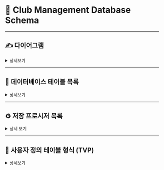 # 📘 Club Management Database Schema

---
## ✍ 다이어그램
<details> <summary> 상세보기 </summary>
	
```mermaid
erDiagram
    member ||--o{ dues : " du_memcode -> mem_code"
    match ||--o{ games : "game_match -> match_code "
    match ||--o{ individualset : "ind_match -> match_code "
    games ||--o{ players : " pl_match ->game_match, pl_game -> game_order"
    games ||--o{ individualscore : " is_match ->game_match, is_game -> game_order"
    match ||--o{ attend : "att_match -> match_code "
    
    member {
        int mem_code PK
        varchar mem_name
        bit mem_gender
    }
    
    dues {
        int du_code PK
        int du_memcode FK
        int du_pay
    }

    attend {
        int att_match FK
        int att_memcode
        varchar att_name
    }

    match {
        int match_code PK
        varchar match_title
        date match_date
    }

    games {
        int game_match FK
        int game_order
        int game_type
    }

    players {
        int pl_match FK
        int pl_game FK
        varchar pl_name
        int pl_score
    }

    individualscore {
        int is_match FK
        int is_game FK
        varchar is_name
        int is_rank
    }

    individualset {
        int ind_match FK
        int ind_rank
        int ind_prize
    }
```

</details>

---

## 🧱 데이터베이스 테이블 목록

<details><summary> 상세보기 </summary>
  
  ### 🔹 config 테이블
  > 프로그램 구성 설정을 위한 테이블입니다.
> 프로그램 시작일, 각 테이블의 최신 채번코드, 핸디캡 점수 등 설정 정보가 있습니다

  📋**컬럼 구성**
  
  | 칼럼명 | 자료형 | NULL 여부 | PK/Index | 참조 관계 | 설명 |
  |--------|----------|------------|------|------|-------|
  | cf_code | int | ❌ | PK |  | 설정 코드 |
  | cf_title | varchar | ❌ | | | 설정 항목이름 |
  | cf_value | int | ❌ |  |  |설정 값 |
  | cf_strval | varchar | ✅ | |  | 설정 텍스트 값 |
  | cf_edate | datetime | ✅ |  |  |수정일 |

  <br>

  ### 🔹 member 테이블
  > 동호회 회원 정보를 저장하는 테이블입니다. 이름, 성별, 상태, 직책 등의 정보를 포함합니다.
  📋**컬럼 구성**
    
  | 칼럼명 | 자료형 | NULL 여부 | PK/Index | 참조 관계 | 설명 |
  |--------|--------|-----------|----------|-----------|------|
  | mem_code | int | ❌ | PK |  | 회원 코드 |
  | mem_name | varchar(50) | ❌ |  |  | 이름 |
  | mem_birth | varchar(4) | ✅ |  |  | 출생 연도 |
  | mem_gender | bit | ❌ |  |  | 성별 |
  | mem_position | int | ✅ |  |  | 직책 |
  | mem_pro | int | ✅ |  |  | 프로 여부 |
  | mem_status | int | ❌ |  |  | 회원 상태 |
  | mem_access | date | ❌ |  |  | 가입일 |
  | mem_secess | date | ❌ |  |  | 탈퇴일 |
  | mem_memo | varchar(100) | ✅ |  |  | 메모 |
  | mem_idate | datetime | ✅ |  |  | 등록일 |
  | mem_udate | datetime | ✅ |  |  | 수정일 |
  | mem_grade | int | ✅ |  |  | 회원등급(2025-07-20 추가) |
  
  <br>
  
  ### 🔹 dues 테이블
  > 회비 납부 및 지출 이력을 저장하는 테이블입니다.
  📋**컬럼 구성**
  
  | 칼럼명 | 자료형 | NULL 여부 | PK/Index | 참조 관계 | 설명 |
  |--------|--------|-----------|----------|-----------|------|
  | du_code | int | ❌ | PK |  | 회비 코드 |
  | du_memcode | int | ✅ | FK | member(mem_code) | 회원 코드 |
  | du_date | date | ❌ |  |  | 일자 |
  | du_apply | int | ✅ |  |  | 적용 금액 |
  | du_pay | int | ✅ |  |  | 납부 금액 |
  | du_type | int | ❌ |  |  | 유형 (회비/지출/면제/기타입금 등) |
  | du_status | int | ❌ |  |  | 상태 |
  | du_memo | varchar(100) | ✅ |  |  | 메모 |
  | du_idate | datetime | ✅ |  |  | 등록일 |
  | du_udate | datetime | ✅ |  |  | 수정일 |
  
  <br>
  
   ### 🔹 attend 테이블
  > 회원이 특정 모임에 참가한 내역을 기록합니다. 개별 회원의 경기 참여 정보, 핸디캡, 성별, 프로 여부 등의 정보 포함하며, 경기 기록 시 게임별 참석자 등록을 위한 기초 정보 입니다
    
  📋**컬럼 구성**
  
  | 칼럼명 | 자료형 | NULL 여부 | PK/Index | 참조 관계 | 설명 | 비고 |
  |--------|--------|-----------|----------|-----------|------|
  | att_match | int | ❌ | FK , IDX_attend| match(match_code) | 경기 코드 | |
  | att_memcode | int | ✅ |  |  | 회원 코드 | |
  | att_name | varchar(50) | ✅ |  |  | 이름 | |
  | att_memtype | int | ❌ |  |  | 회원 구분 ( 1= 회원, 0 = 비회원) | |
  | att_gender | bit | ❌ |  |  | 성별 | |
  | att_pro | bit | ✅ |  |  | 프로 여부 | |
  | att_handi | int | ✅ |  |  | 핸디 | |
  | att_individual | bit | ✅ |  |  | 개인전 여부 | |
  | att_allcover | bit | ✅ |  |  | 올커버 여부 | |
  | att_average | decimal | ✅ |  |  | 기준 에버 | 2025-07-15 추가 |

  <br>

  ### 🔹 match 테이블
  > 모임 관리와 게임 기록을 위한 모임 단위 정보를 저장하는 마스터 테이블입니다.

📋**컬럼 구성**
  
  | 칼럼명 | 자료형 | NULL 여부 | PK/Index | 참조 관계 | 설명 |
  |--------|--------|-----------|----------|-----------|------|
  | match_code | int | ❌ | PK |  | 경기 코드 |
  | match_date | date | ❌ |  |  | 경기 일자 |
  | match_type | int | ❌ |  |  | 경기 유형 |
  | match_title | varchar(100) | ✅ |  |  | 제목 |
  | match_memo | varchar(100) | ✅ |  |  | 메모 |
  | match_recode | int | ✅ |  |  | 기록 여부 |
  | match_idate | datetime | ✅ |  |  | 등록일 |
  | match_udate | datetime | ✅ |  |  | 수정일 |
    
  <br>
  
  ### 🔹 games 테이블
  > match에 속한 개별 게임 목록입니다. 한 경기에는 여러 게임이 있을 수 있으며, 게임 순번과 타입을 관리합니다.

  📋**컬럼 구성**
  
  | 칼럼명 | 자료형 | NULL 여부 | PK/Index | 참조 관계 | 설명 |
  |--------|--------|-----------|----------|-----------|------|
  | game_match | int | ❌ | PK, FK | match(match_code) | 경기 코드 |
  | game_order | int | ❌ | PK |  | 경기 순번 |
  | game_type | int | ❌ |  |  | 경기 타입 |
  | game_player | int | ✅ |  |  | 플레이어 수 |
  
  <br>
  
  ### 🔹 players 테이블
  > 각 게임별 출전 선수 정보를 저장합니다.

  📋**컬럼 구성**
    
  | 칼럼명 | 자료형 | NULL 여부 | PK/Index | 참조 관계 | 설명 |
  |--------|--------|-----------|----------|-----------|------|
  | pl_match | int | ❌ | FK ,IDX_players | games(game_match) | 경기 코드 |
  | pl_game | int | ❌ | FK ,IDX_players| games(game_order) | 게임 순번 |
  | pl_group | int | ❌ |  |  | 그룹 번호 |
  | pl_member | int | ✅ |  |  | 회원 코드 |
  | pl_name | varchar(50) | ❌ |  |  | 이름 |
  | pl_score | int | ✅ |  |  | 점수 |
  | pl_allcover | bit | ✅ |  |  | 올커버 여부 |    
  
  <br>
  
  ### 🔹individualscore  테이블
  > 사이드 게임 개인전 결과를 저장하는 테이블로, 이름/순위/핸디 등 정보가 기록됩니다. 회원 여부와 관계없이 기록 가능합니다.

    📋**컬럼 구성**
  
  | 칼럼명 | 자료형 | NULL 여부 | PK/Index | 참조 관계 | 설명 |
  |--------|--------|-----------|----------|-----------|------|
  | is_match | int | ❌ | IDX_individualscore |  | 경기 코드 |
  | is_game | int | ❌ | IDX_individualscore |  | 게임 순번 |
  | is_name | varchar(50) | ❌ |  |  | 이름 |
  | is_memcode | int | ✅ |  |  | 회원 코드 |
  | is_rank | int | ❌ |  |  | 순위 |
  | is_handi | int | ✅ |  |  | 핸디 |
  
  <br>
  
  ### 🔹individualset  테이블
  > 사이드 게임 개인전 순위별 보상 설정 테이블입니다. 경기별로 순위에 따른 상금 및 핸디 정보를 포함합니다.

📋**컬럼 구성**
  
  | 칼럼명 | 자료형 | NULL 여부 | PK/Index | 참조 관계 | 설명 |
  |--------|--------|-----------|----------|-----------|------|
  | ind_match | int | ❌ | PK, FK | match(match_code) | 경기 코드 |
  | ind_rank | int | ❌ | PK |  | 순위 |
  | ind_prize | int | ✅ |  |  | 상금 |
  | ind_handi | int | ✅ |  |  | 핸디 보정 |

  <br>

  ### 🔹grade  테이블
  > 회원 등급 설정을 위한 테이블입니다. (2025-07-20 추가)

📋**컬럼 구성**
  
  | 칼럼명 | 자료형 | NULL 여부 | PK/Index | 참조 관계 | 설명 |
  |--------|--------|-----------|----------|-----------|------|
  | grd_code | int | ❌ | PK |  | 등급 코드 |
  | grd_name | nvarchar(10) | ❌ |  |  | 등급명 |
  | grd_udate | datetime | ✅ |  |  | 수정일 |
  
  <br>
</details>

---

## ⚙️ 저장 프로시저 목록

<details>
  <summary>상세 보기</summary>

  ### usp_UpdateConfig [환경설정 채번 코드 수정]
  > 회원, 회비 입출금, 모임 등 각 항목의 최신 채번코드를 업데이트 하는 프로시저입니다.
  > 신규 등록 후 각 항목에서 공통으로 사용할 수 있으며, 각 항목 마다 고유 코드 (cf_code)가 다릅니다. 
```sql
CREATE PROCEDURE [dbo].[usp_UpdateConfig]
	@code int, 
	@value int,
	@str varchar(50)
AS
BEGIN 
	SET NOCOUNT ON;
	UPDATE config SET cf_value = @value, cf_strval = @str, cf_edate = getdate() WHERE cf_code = @code
END
```
  ### 🔹 usp_InsertMember [회원 등록]
  > 회원 관리에서 새로운 회원 등록시 사용되는 프로시저입니다.

  ```sql
  CREATE PROCEDURE [dbo].[usp_InsertMember]
  	@name varchar(30),
  	@status int,
  	@birth varchar(4),
  	@gender int,
  	@position int,
  	@memo varchar(100),
  	@access date,
  	@pro int
  AS
  BEGIN
  	SET NOCOUNT ON;
  	DECLARE @memcode int
  	SET @memcode = (SELECT ISNULL(cf_value, 0) + 1 FROM config WHERE cf_code = 4);
  
  	INSERT INTO member(mem_code, mem_name, mem_status, mem_birth, mem_gender, mem_position, mem_memo, mem_access, mem_pro)
  	VALUES (@memcode, @name, @status, @birth, @gender, @position, @memo, @access, @pro);
  
  	EXEC usp_UpdateConfig @code = 4, @value = @memcode, @str = '';
  END
  ```
### 🔹 usp_UpdateMember [회원 수정]
> 회원정보 수정시 사용되는 프로시저입니다.
```sql
CREATE PROCEDURE [dbo].[usp_UpdateMember]
	@memcode int,
	@name varchar(30),
	@status int,
	@birth varchar(4),
	@gender int,
	@position int,
	@memo varchar(100),
	@access date,
	@secess date
AS 
BEGIN
  SET NOCOUNT ON;
	UPDATE member 
	SET mem_name = @name,
	mem_birth=@birth, 
	mem_status = @status,
	mem_gender = @gender, 
	mem_position = @position, 
	mem_access = @access, 
	mem_secess = @secess,
	mem_memo = @memo 
	WHERE mem_code = @memcode;
END
```

### 🔹 usp_InsertStatment [회비 입출금 내역 등록]
> 회비 관리에서 새로운 입급 또는 출금 내역을 등록시 사용하는 프로시저 입니다
```sql
CREATE PROCEDURE [dbo].[usp_InsertStatment]
	@date date,
	@apply int,
	@type int,
	@amount int,
	@memcode int,
	@detail VARCHAR(50),
	@memo VARCHAR(100)
AS 
BEGIN
	SET NOCOUNT ON;
	DECLARE @stateCode int
	SET @stateCode = (SELECT ISNULL(cf_value, 0) + 1 FROM config WHERE cf_code = 6);

	INSERT INTO dues(du_code, du_date, du_apply, du_type, du_pay, du_memcode, du_detail, du_memo, du_idate, du_udate, du_status) 
	VALUES(@stateCode, @date, @apply, @type, @amount, @memcode, @detail, @memo, GETDATE(), GETDATE(), 1);

	EXEC usp_UpdateConfig @code = 6, @value = @stateCode, @str = '';
END
```
### 🔹 usp_UpdateeStatement [회비 입출금 내역 수정]
> 회비 입출급 내역 정보를 수정하는 프로시저입니다
```sql
CREATE PROCEDURE [dbo].[usp_UpdateeStatement]
	@stateCode int,
	@date date,
	@apply int,
	@type int,
	@amount int,
	@memcode int,
	@detail VARCHAR(50),
	@memo VARCHAR(100)
AS
BEGIN
  SET NOCOUNT ON;
	UPDATE dues 
	SET du_date  = @date, 
	du_apply = @apply, 
	du_type  = @type, 
	du_pay  = @amount, 
	du_memcode = @memcode, 
	du_detail = @detail, 
	du_memo = @memo, 
	du_udate = GETDATE() , 
	du_status = 1 
	WHERE du_code =@stateCode;
END
```
### 🔹 usp_DeletStatment [회비 입출금 내역 삭제]
> 회비 입출금 내역 정보를 무효화 하는 프로시저입니다.
```sql
CREATE PROCEDURE [dbo].[usp_DeletStatment]
	@stateCode int
AS
BEGIN
  SET NOCOUNT ON;
	UPDATE dues SET du_status = 0 WHERE du_code = @stateCode;
END
```

  
### 🔹 usp_InsertMatch [모임 등록]
> 모임관리에서 새로운 모임 등록시 사용되는 프로시저 
 
```sql
CREATE PROCEDURE [dbo].[usp_InsertMatch]
    @title varchar(50),
    @host varchar(30),
    @date date,
    @type int,
    @memo varchar(100)
AS
BEGIN
    SET NOCOUNT ON;
    DECLARE @match int
    SET @match = (SELECT ISNULL(cf_value, 0) + 1 FROM config WHERE cf_code = 5);
  
    INSERT INTO match(match_code, match_title, match_host, match_date, match_type, match_memo, match_record) 
    VALUES(@match, @title, @host, @date, @type, @memo, 0);
 
    EXEC usp_UpdateConfig @code = 5, @value = @match, @str = '';
END
```

### 🔹 usp_UpdateMatch [모임 정보 수정]
> 모임관리에 등록된 모임의 정보를 수정 할 때 사용되는 프로시저 입니다
```sql
CREATE PROCEDURE [dbo].[usp_UpdateMatch]
	@match int,
	@title varchar(50),
	@host varchar(30),
	@date date,
	@type int,
	@memo varchar(100)
AS
BEGIN
	SET NOCOUNT ON;
	UPDATE match 
	SET match_title = @title, 
	match_host = @host, 
	match_date = @date, 
	match_type = @type, 
	match_memo = @memo 
	WHERE match_code = @match;
END
```
### 🔹 usp_UpdateMatchPlayer [모임 참가자 정보 수정]
> 모임관리에서 모임의 참가자 정보 등록 및 수정시 사용하는 프로시저입니다.<br>
> 2025-07-15 기준 에버 쿼리 추가
```sql
CREATE PROCEDURE [dbo].[usp_UpdateMatchPlayer]
	@match int,
	@PlayerList PlayerInfo READONLY
AS 
BEGIN
	SET NOCOUNT ON;

	-- 기존 참석자 삭제
	IF EXISTS (SELECT 1 FROM attend WHERE att_code = @match)
	BEGIN
		DELETE FROM attend WHERE att_code = @match;
	END
	/*기준 에버리지 계산 및 칼럼 2025-07-15 추가*/
	-- 기준 에버리지 계산용 임시 테이블
	DECLARE @Average TABLE ( mem_code INT PRIMARY KEY,average_score FLOAT);
	-- 기준 에버 생성 기준일
	DECLARE @fromdate date, @todate date , @interval int;
	
	SET @interval = (SELECT cf_value FROM config WHERE cf_code = 14)
	SET @todate = (SELECT match_date FROM match WHERE match_code = @match)
	SET @fromdate = DATEADD(MONTH,@interval*-1,@todate)

	-- 필요한 회원만 선별하여 평균 점수 계산
	INSERT INTO @Average (mem_code, average_score)
	SELECT 
		p.player_memcode,
		ROUND( CASE WHEN COUNT(pl.pl_score) > 0 THEN CAST(SUM(a.att_handi + pl.pl_score) AS DECIMAL) / COUNT(pl.pl_score)ELSE 0 END, 2) AS average_score
	FROM @PlayerList p
	JOIN member m ON m.mem_code = p.player_memcode AND m.mem_status != 2
	LEFT JOIN attend a ON m.mem_code = a.att_memcode
	LEFT JOIN (SELECT match_code FROM match WHERE match_type = 1 AND match_date >= @fromdate AND match_date <  @todate) mt ON a.att_code = mt.match_code
	LEFT JOIN players pl ON mt.match_code = pl.pl_match AND pl.pl_member = a.att_memcode AND pl.pl_score != 0
	GROUP BY p.player_memcode;

	-- 참석자 입력 (기준 에버리지 포함)
	INSERT INTO attend (att_code, att_name, att_memcode, att_memtype, att_gender, att_pro, att_handi, att_side, att_allcover, att_average)
	SELECT 
		@match, player_name, player_memcode, CASE WHEN player_memcode = 0 THEN 2 ELSE 1 END, player_gender, player_isPro, player_handicap,0, 0, ISNULL(avg.average_score, 0)
	FROM @PlayerList p LEFT JOIN @Average avg ON p.player_memcode = avg.mem_code;
END
```
### 🔹 usp_InsertGames [게임 등록]
> 게임 기록에서 선택된 모임의 게임을 등록하는 프로시저 입니다.
> 한 모임에 다수의 게밍을 등록 할 수 있으며, 프로그램에서 기존 게임을 수정 하더라도 삭제 후 재등록 하는 방식으로 사용됩니다.
```sql
CREATE PROCEDURE [dbo].[usp_InsertGames]
	@match int,
	@gamelist dbo.GameInfo READONLY
AS
BEGIN
	SET NOCOUNT ON;
	IF EXISTS( SELECT 1 FROM games WHERE game_match =  @match)
		BEGIN 
			DELETE FROM games WHERE game_match = @match
		END
	INSERT INTO games(game_match, game_order, game_type, game_player)
	SELECT @match, game_order, game_type, game_player
	FROM @gamelist

	UPDATE match SET match_record = 1 WHERE match_code = @match
END
```
### 🔹 usp_InsertGamePlayer [게임 플레이어 등록]
> 게임 기록에서 각 게임, 그룹별 참가자 설정 시 플레이어 등록 하는 사용하는 프로시저입니다.
> 수정 시에도 기존 사용자 모두 삭제 후 재등록 하는 방식으로 사용 됩니다.
```sql
CREATE PROCEDURE [dbo].[usp_InsertGamePlayer]
    @match INT,
    @game INT,
    @group INT,
    @PlayerList dbo.PlayerInfo READONLY
AS
BEGIN
	IF EXISTS (SELECT 1 FROM players WHERE pl_match = @match AND pl_game = @game AND pl_group = @group)
	BEGIN
		DELETE FROM players WHERE pl_match = @match AND pl_game = @game AND pl_group = @group
	END

	INSERT INTO players(pl_match, pl_game, pl_group, pl_member,pl_name,pl_score)
	SELECT @match, @game, @group, player_memcode, player_name,player_score  
	FROM @playerList;
END
```
### 🔹 usp_UpdatePlayerOption [게임 플레이어 옵션 설정]
>게임 기록에서 참가자의 성별, 프로 핸디 설정과 사이드게임 참여 여부 설정 시 사용되는 프로시저입니다.
```sql
CREATE PROCEDURE [dbo].[usp_UpdatePlayerOption]
	@match int,
	@name varchar(30),
	@gender int,
	@isPro int,
	@individual int,
	@allcover int,
	@handi int 
AS
BEGIN 
	SET NOCOUNT ON;
	UPDATE attend 
	SET att_gender = @gender, 
	att_pro = @isPro, 
	att_individual = @individual, 
	att_allcover = @allcover, 
	att_handi = @handi
    WHERE att_match = @match AND att_name = @name
END
```
### 🔹 usp_InsertIndividaulRank [사이드게임 개인전 순위 등록]
> 게임 기록에서 사이드 게임 개인전에 순위 등록
```sql
CREATE PROCEDURE [dbo].[usp_InsertIndividaulRank]
	@match int,
	@game int,
	@IndiviDualRanks IndividualPlayer READONLY
AS
BEGIN
	SET NOCOUNT ON;
	IF EXISTS(SELECT 1 FROM individualscore WHERE is_match = @match AND is_game = @game)
	BEGIN
		DELETE FROM individualscore WHERE is_match = @match AND is_game = @game
	END
	INSERT INTO individualscore ( is_match, is_game, is_name, is_rank, is_handi) 
	SELECT  @match, @game, indp_name, indp_rank,  indp_handi FROM @IndiviDualRanks
END
```
### 🔹 usp_SetIndividualOption[사이드게임 개인전 보상 설정]
> 게임 기록에서 사이드게임 개인전의 순위 보상 및 핸디 설정 등록시 사용하는 프로시저 입니다
```sql
CREATE PROCEDURE [dbo].[usp_SetIndividualOption]
	@match int, 
	@individualList IndividualOption READONLY
AS
BEGIN
	SET NOCOUNT ON;
	IF EXISTS(SELECT 1 FROM individualset WHERE ind_match = @match)
		BEGIN
			DELETE FROM individualset WHERE ind_match = @match
		END
	INSERT INTO individualset(ind_match,  ind_rank, ind_prize, ind_handi)
	SELECT @match, indo_rank, indo_prize, indo_handi FROM @individualList
END
```
### 🔹 usp_UpdatePlayerScore [점수 입력]
> 게임 기록에서 플레이어 점수를 입력할 때 사용하는 프로시저 입니다.

```SQL
 CREATE PROCEDURE [dbo].[usp_UpdatePlayerScore]
	@match int,
	@game int,
	@name varchar(30),
	@allcover tinyint,
	@score int
AS 
BEGIN 
	SET NOCOUNT ON;
	UPDATE players 
	SET pl_score = @score , pl_allcover = @allcover 
	WHERE pl_match = @match AND pl_game = @game AND pl_name = @name
END 
```

### 

</details>

---

## 🧩 사용자 정의 테이블 형식 (TVP)

<details>
  <summary>상세보기</summary>
  
  ### 🔹 GameInfo 
> 매치에 포함된 여러 게임 정보를 일괄적으로 등록할 때 사용됩니다.

**🛠️ 사용 프로시저:**  
- `usp_InsertGames`

**📋 컬럼 구성:**

| 컬럼명 | 데이터형 | NULL 여부 | 설명 |
|--------|-----------|------------|------|
| game_order | int | ✅ | 게임 순서 |
| game_type | int | ✅ | 게임 유형 |
| game_player | int | ✅ | 참여 인원 |
| game_side | int | ✅ | 사이드 여부 |
| game_allcover | int | ✅ | 올커버 여부 |

<br>

---

### 🔹 IndividualOption
> 개인전의 각 순위별 상금 및 핸디캡 정보를 일괄 등록할 때 사용됩니다.

**🛠️ 사용 프로시저:**  
- `usp_SetIndividualOption`

**📋 컬럼 구성:**

| 컬럼명 | 데이터형 | NULL 여부 | 설명 |
|--------|-----------|------------|------|
| indo_rank | int | ❌ | 순위 |
| indo_prize | int | ❌ | 상금 |
| indo_handi | int | ✅ | 핸디캡 |

<br>

---

### 🔹 IndividualPlayer

> 게임 종료 후 사이드 게임 개인전의 플레이어들의 순위 및 핸디 정보를 기록하기 위해 사용됩니다.

**🛠️ 사용 프로시저:**  
- `usp_InsertIndividaulRank`

**📋 컬럼 구성:**

| 컬럼명 | 데이터형 | NULL 여부 | 설명 |
|--------|-----------|------------|------|
| indp_name | varchar(30) | ❌ | 플레이어 이름 |
| indp_handi | int | ❌ | 핸디캡 |
| indp_rank | int | ❌ | 순위 |

<br>

---

### 🔹 PlayerInfo

> 선수 등록, 참가자 명단 구성, 점수 입력 등 다양한 상황에서 사용됩니다.

**🛠️ 사용 프로시저:**  
- `usp_InsertGamePlayer`
- `usp_UpdateMatchPlayer`

**📋 컬럼 구성:**

| 컬럼명 | 데이터형 | NULL 여부 | 설명 |
|--------|-----------|------------|------|
| player_memcode | int | ✅ | 회원 코드 |
| player_name | varchar(20) | ✅ | 이름 |
| player_gender | tinyint | ✅ | 성별 |
| player_handicap | int | ✅ | 핸디캡 |
| player_isPro | tinyint | ✅ | 프로 여부 |
| player_individual | tinyint | ✅ | 개인전 여부 |
| player_allcover | tinyint | ✅ | 올커버 여부 |
| player_isAllcover | tinyint | ✅ | 올커버 여부2 |
| player_score | int | ✅ | 점수 |


</details>

